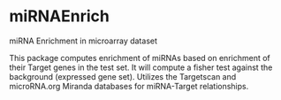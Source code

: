 # miRNAEnrich

miRNA Enrichment in microarray dataset

This package computes enrichment of miRNAs based on enrichment of their Target genes in the test set. It will compute a fisher test against the background (expressed gene set). Utilizes the Targetscan and microRNA.org Miranda databases for miRNA-Target relationships.
